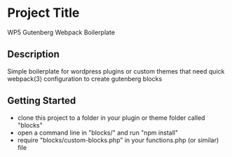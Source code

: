 # Project Title

WP5 Gutenberg Webpack Boilerplate

## Description

Simple boilerplate for wordpress plugins or custom themes that need quick webpack(3) configuration to create gutenberg blocks

## Getting Started

* clone this project to a folder in your plugin or theme folder called "blocks"
* open a command line in "blocks/" and run "npm install"
* require "blocks/custom-blocks.php" in your functions.php (or similar) file
